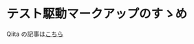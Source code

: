 # テスト駆動マークアップのすゝめ

Qiita の記事は[こちら](https://qiita.com/toshifumiimanishi/private/76850068e32128246ce0)
